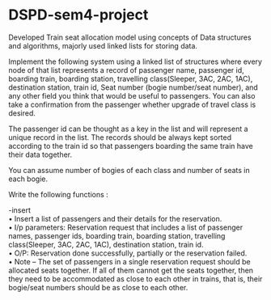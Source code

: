 # DSPD-sem4-project
Developed Train seat allocation model using concepts of Data structures and algorithms, majorly used linked lists for storing data.

Implement the following system using a linked list of structures where every node of that list 
represents a record of passenger name, passenger id, boarding train, boarding station, 
travelling class(Sleeper, 3AC, 2AC, 1AC), destination station, train id, Seat number (bogie 
number/seat number), and any other field you think that would be useful to passengers. You 
can also take a confirmation from the passenger whether upgrade of travel class is desired. 

The passenger id can be thought as a key in the list and will represent a unique record in the 
list. The records should be always kept sorted according to the train id so that passengers
boarding the same train have their data together.

You can assume number of bogies of each class and number of seats in each bogie.

Write the following functions :

  -insert <br>
  • Insert a list of passengers and their details for the reservation. <br>
  • I/p parameters: Reservation request that includes a list of passenger names, 
    passenger ids, boarding train, boarding station, travelling class(Sleeper, 3AC, 
    2AC, 1AC), destination station, train id. <br>
  • O/P: Reservation done successfully, partially or the reservation failed. <br>
  • Note – The set of passengers in a single reservation request should be 
    allocated seats together. If all of them cannot get the seats together, then they 
    need to be accommodated as close to each other in trains, that is, their 
    bogie/seat numbers should be as close to each other. <br>
